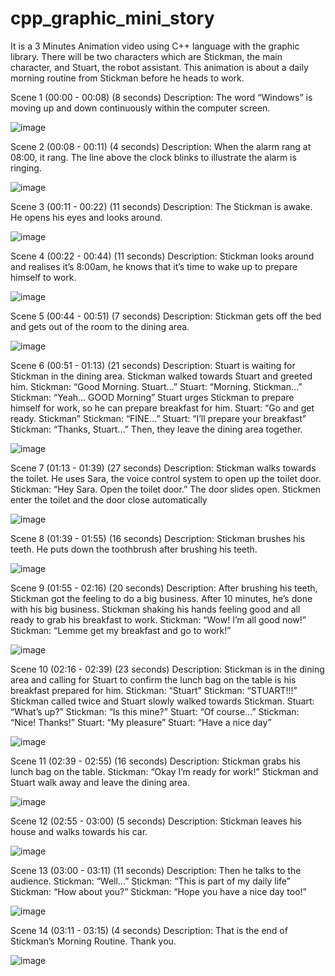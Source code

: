 # cpp_graphic_mini_story

It is a 3 Minutes Animation video using C++ language with the graphic library.
There will be two characters which are Stickman, the main character, and Stuart, the robot 
assistant. This animation is about a daily morning routine from Stickman before he heads to 
work.

Scene 1 (00:00 - 00:08) (8 seconds) 
Description: 
The word “Windows” is moving up and down continuously within the computer screen.


![image](https://github.com/KirstenC2/cpp_graphic_mini_story/assets/89898288/e52e6f94-d64f-4aa8-9ea1-3d7cf462e64a)

Scene 2 (00:08 - 00:11) (4 seconds) 
Description:
When the alarm rang at 08:00, it rang. The line above the clock blinks to illustrate the alarm 
is ringing. 


![image](https://github.com/KirstenC2/cpp_graphic_mini_story/assets/89898288/8ca2605f-5842-404b-9e9c-398903611593)


Scene 3 (00:11 - 00:22) (11 seconds) 
Description: 
The Stickman is awake. He opens his eyes and looks around.


![image](https://github.com/KirstenC2/cpp_graphic_mini_story/assets/89898288/758b8e34-ca7b-4f25-93de-1cf9327919f9)


Scene 4 (00:22 - 00:44) (11 seconds) 
Description: 
Stickman looks around and realises it’s 8:00am, he knows that it’s time to wake up to 
prepare himself to work.


![image](https://github.com/KirstenC2/cpp_graphic_mini_story/assets/89898288/048b637e-6606-47ce-ad26-219588aff6fe)



Scene 5 (00:44 - 00:51) (7 seconds) 
Description: 
Stickman gets off the bed and gets out of the room to the dining area. 


![image](https://github.com/KirstenC2/cpp_graphic_mini_story/assets/89898288/64dd36c5-b104-4ffb-aeb5-18e4f72c0b12)


Scene 6 (00:51 - 01:13) (21 seconds) 
Description: 
Stuart is waiting for Stickman in the dining area. Stickman walked towards Stuart and 
greeted him. 
Stickman: “Good Morning. Stuart…” 
Stuart: “Morning. Stickman…” 
Stickman: “Yeah… GOOD Morning” 
Stuart urges Stickman to prepare himself for work, so he can prepare breakfast for him. 
Stuart: “Go and get ready. Stickman” 
Stickman: “FINE…” 
Stuart: “I’ll prepare your breakfast” 
Stickman: “Thanks, Stuart…” 
Then, they leave the dining area together. 


![image](https://github.com/KirstenC2/cpp_graphic_mini_story/assets/89898288/76b78fa5-c335-4280-b7ad-0a3a2f2f9481)

Scene 7 (01:13 - 01:39) (27 seconds) 
Description: 
Stickman walks towards the toilet. He uses Sara, the voice control system to open up the 
toilet door. 
Stickman: “Hey Sara. Open the toilet door.” 
The door slides open. Stickmen enter the toilet and the door close automatically


![image](https://github.com/KirstenC2/cpp_graphic_mini_story/assets/89898288/e9107e7e-08f4-4007-9368-eadabe95bb56)

Scene 8 (01:39 - 01:55) (16 seconds) 
Description: 
Stickman brushes his teeth. He puts down the toothbrush after brushing his teeth. 


![image](https://github.com/KirstenC2/cpp_graphic_mini_story/assets/89898288/1380ffe5-ffbe-4ba6-8d6c-bfac5a7dae66)


Scene 9 (01:55 - 02:16) (20 seconds)
Description: 
After brushing his teeth, Stickman got the feeling to do a big business. After 10 minutes, he’s 
done with his big business. Stickman shaking his hands feeling good and all ready to grab 
his breakfast to work. 
Stickman: “Wow! I’m all good now!” 
Stickman: “Lemme get my breakfast and go to work!”


![image](https://github.com/KirstenC2/cpp_graphic_mini_story/assets/89898288/03cbcdc6-d921-409b-918a-ab11d28211b5)



Scene 10 (02:16 - 02:39) (23 seconds) 
Description: 
Stickman is in the dining area and calling for Stuart to confirm the lunch bag on the table is 
his breakfast prepared for him. 
Stickman: “Stuart” 
Stickman: “STUART!!!” 
Stickman called twice and Stuart slowly walked towards Stickman. 
Stuart: “What’s up?” 
Stickman: “Is this mine?” 
Stuart: “Of course…” 
Stickman: “Nice! Thanks!” 
Stuart: “My pleasure” 
Stuart: “Have a nice day” 


![image](https://github.com/KirstenC2/cpp_graphic_mini_story/assets/89898288/74be15cf-9153-4a4d-b7a2-ca642977981a)



Scene 11 (02:39 - 02:55) (16 seconds) 
Description: 
Stickman grabs his lunch bag on the table. 
Stickman: “Okay I’m ready for work!” 
Stickman and Stuart walk away and leave the dining area.


![image](https://github.com/KirstenC2/cpp_graphic_mini_story/assets/89898288/5bd6ccc3-c480-4842-bd51-6f9f56bfbf04)



Scene 12 (02:55 - 03:00) (5 seconds)
Description: 
Stickman leaves his house and walks towards his car. 


![image](https://github.com/KirstenC2/cpp_graphic_mini_story/assets/89898288/2cf1b1cc-15d8-4c85-98a9-4608dc1ebf1a)



Scene 13 (03:00 - 03:11) (11 seconds)
Description: 
Then he talks to the audience. 
Stickman: “Well…” 
Stickman: “This is part of my daily life” 
Stickman: “How about you?” 
Stickman: “Hope you have a nice day too!” 


![image](https://github.com/KirstenC2/cpp_graphic_mini_story/assets/89898288/9f9a628a-cd7e-44ac-87e2-dc598d62e7ba)



Scene 14 (03:11 - 03:15) (4 seconds) 
Description: 
That is the end of Stickman’s Morning Routine. Thank you.


![image](https://github.com/KirstenC2/cpp_graphic_mini_story/assets/89898288/795ed9b7-4448-4b69-9459-d8579d508cbf)



